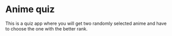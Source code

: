 # Anime quiz

This is a quiz app where you will get two randomly selected anime and have to choose the one with the better rank.
